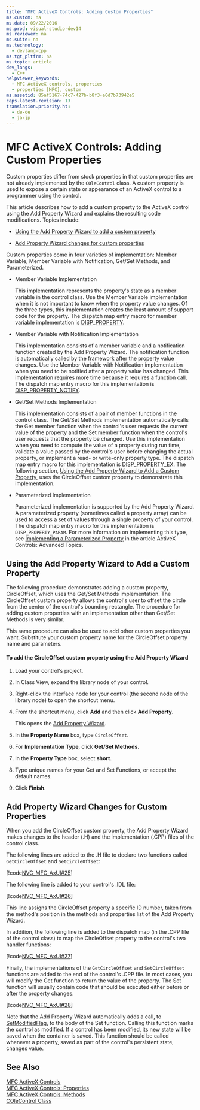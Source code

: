 ```yaml
---
title: "MFC ActiveX Controls: Adding Custom Properties"
ms.custom: na
ms.date: 09/22/2016
ms.prod: visual-studio-dev14
ms.reviewer: na
ms.suite: na
ms.technology: 
  - devlang-cpp
ms.tgt_pltfrm: na
ms.topic: article
dev_langs: 
  - C++
helpviewer_keywords: 
  - MFC ActiveX controls, properties
  - properties [MFC], custom
ms.assetid: 85af5167-74c7-427b-b8f3-e0d7b73942e5
caps.latest.revision: 13
translation.priority.ht: 
  - de-de
  - ja-jp
---
```

# MFC ActiveX Controls: Adding Custom Properties
Custom properties differ from stock properties in that custom properties are not already implemented by the `COleControl` class. A custom property is used to expose a certain state or appearance of an ActiveX control to a programmer using the control.  
  
 This article describes how to add a custom property to the ActiveX control using the Add Property Wizard and explains the resulting code modifications. Topics include:  
  
-   [Using the Add Property Wizard to add a custom property](#_core_using_classwizard_to_add_a_custom_property)  
  
-   [Add Property Wizard changes for custom properties](#_core_classwizard_changes_for_custom_properties)  
  
 Custom properties come in four varieties of implementation: Member Variable, Member Variable with Notification, Get/Set Methods, and Parameterized.  
  
-   Member Variable Implementation  
  
     This implementation represents the property's state as a member variable in the control class. Use the Member Variable implementation when it is not important to know when the property value changes. Of the three types, this implementation creates the least amount of support code for the property. The dispatch map entry macro for member variable implementation is [DISP_PROPERTY](../vs140/disp_property.md).  
  
-   Member Variable with Notification Implementation  
  
     This implementation consists of a member variable and a notification function created by the Add Property Wizard. The notification function is automatically called by the framework after the property value changes. Use the Member Variable with Notification implementation when you need to be notified after a property value has changed. This implementation requires more time because it requires a function call. The dispatch map entry macro for this implementation is [DISP_PROPERTY_NOTIFY](../vs140/disp_property_notify.md).  
  
-   Get/Set Methods Implementation  
  
     This implementation consists of a pair of member functions in the control class. The Get/Set Methods implementation automatically calls the Get member function when the control's user requests the current value of the property and the Set member function when the control's user requests that the property be changed. Use this implementation when you need to compute the value of a property during run time, validate a value passed by the control's user before changing the actual property, or implement a read- or write-only property type. The dispatch map entry macro for this implementation is [DISP_PROPERTY_EX](../vs140/disp_property_ex.md). The following section, [Using the Add Property Wizard to Add a Custom Property](#_core_using_classwizard_to_add_a_custom_property), uses the CircleOffset custom property to demonstrate this implementation.  
  
-   Parameterized Implementation  
  
     Parameterized implementation is supported by the Add Property Wizard. A parameterized property (sometimes called a property array) can be used to access a set of values through a single property of your control. The dispatch map entry macro for this implementation is `DISP_PROPERTY_PARAM`. For more information on implementing this type, see [Implementing a Parameterized Property](../vs140/mfc-activex-controls--advanced-topics.md) in the article ActiveX Controls: Advanced Topics.  
  
##  <a name="_core_using_classwizard_to_add_a_custom_property"></a> Using the Add Property Wizard to Add a Custom Property  
 The following procedure demonstrates adding a custom property, CircleOffset, which uses the Get/Set Methods implementation. The CircleOffset custom property allows the control's user to offset the circle from the center of the control's bounding rectangle. The procedure for adding custom properties with an implementation other than Get/Set Methods is very similar.  
  
 This same procedure can also be used to add other custom properties you want. Substitute your custom property name for the CircleOffset property name and parameters.  
  
#### To add the CircleOffset custom property using the Add Property Wizard  
  
1.  Load your control's project.  
  
2.  In Class View, expand the library node of your control.  
  
3.  Right-click the interface node for your control (the second node of the library node) to open the shortcut menu.  
  
4.  From the shortcut menu, click **Add** and then click **Add Property**.  
  
     This opens the [Add Property Wizard](../vs140/names--add-property-wizard.md).  
  
5.  In the **Property Name** box, type `CircleOffset`.  
  
6.  For **Implementation Type**, click **Get/Set Methods**.  
  
7.  In the **Property Type** box, select **short**.  
  
8.  Type unique names for your Get and Set Functions, or accept the default names.  
  
9. Click **Finish**.  
  
##  <a name="_core_classwizard_changes_for_custom_properties"></a> Add Property Wizard Changes for Custom Properties  
 When you add the CircleOffset custom property, the Add Property Wizard makes changes to the header (.H) and the implementation (.CPP) files of the control class.  
  
 The following lines are added to the .H file to declare two functions called `GetCircleOffset` and `SetCircleOffset`:  
  
 [!code[NVC_MFC_AxUI#25](../vs140/codesnippet/CPP/mfc-activex-controls--adding-custom-properties_1.h)]
  
  
 The following line is added to your control's .IDL file:  
  
 [!code[NVC_MFC_AxUI#26](../vs140/codesnippet/CPP/mfc-activex-controls--adding-custom-properties_2.idl)]
  
  
 This line assigns the CircleOffset property a specific ID number, taken from the method's position in the methods and properties list of the Add Property Wizard.  
  
 In addition, the following line is added to the dispatch map (in the .CPP file of the control class) to map the CircleOffset property to the control's two handler functions:  
  
 [!code[NVC_MFC_AxUI#27](../vs140/codesnippet/CPP/mfc-activex-controls--adding-custom-properties_3.cpp)]
  
  
 Finally, the implementations of the `GetCircleOffset` and `SetCircleOffset` functions are added to the end of the control's .CPP file. In most cases, you will modify the Get function to return the value of the property. The Set function will usually contain code that should be executed either before or after the property changes.  
  
 [!code[NVC_MFC_AxUI#28](../vs140/codesnippet/CPP/mfc-activex-controls--adding-custom-properties_4.cpp)]
  
  
 Note that the Add Property Wizard automatically adds a call, to [SetModifiedFlag](../vs140/colecontrol--setmodifiedflag.md), to the body of the Set function. Calling this function marks the control as modified. If a control has been modified, its new state will be saved when the container is saved. This function should be called whenever a property, saved as part of the control's persistent state, changes value.  
  
## See Also  
 [MFC ActiveX Controls](../vs140/mfc-activex-controls.md)   
 [MFC ActiveX Controls: Properties](../vs140/mfc-activex-controls--properties.md)   
 [MFC ActiveX Controls: Methods](../vs140/mfc-activex-controls--methods.md)   
 [COleControl Class](../vs140/colecontrol-class.md)